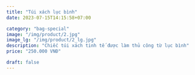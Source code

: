 ```yaml
---
title: "Túi xách lục bình"
date: 2023-07-15T14:15:58+07:00

category: "bag-special" 
image: "/img/product/2.jpg"
image_lg: "/img/product/2_lg.jpg"
description: "Chiếc túi xách tinh tế được làm thủ công từ lục bình"
price: "250.000 VNĐ"

draft: false
---
```

